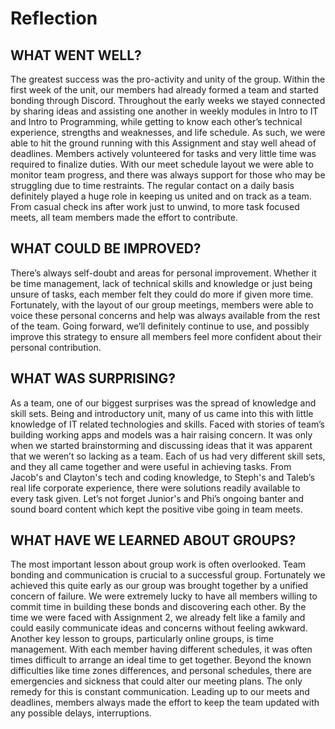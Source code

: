 # Reflection

## WHAT WENT WELL?
The greatest success was the pro-activity and unity of the group. Within the first week of the unit, our members had already formed a team and started bonding through Discord. Throughout the early weeks we stayed connected by sharing ideas and assisting one another in weekly modules in Intro to IT and Intro to Programming, while getting to know each other’s technical experience, strengths and weaknesses, and life schedule. As such, we were able to hit the ground running with this Assignment and stay well ahead of deadlines. Members actively volunteered for tasks and very little time was required to finalize duties. With our meet schedule layout we were able to monitor team progress, and there was always support for those who may be struggling due to time restraints. The regular contact on a daily basis definitely played a huge role in keeping us united and on track as a team. From casual check ins after work just to unwind, to more task focused meets, all team members made the effort to contribute.

## WHAT COULD BE IMPROVED?
There’s always self-doubt and areas for personal improvement. Whether it be time management, lack of technical skills and knowledge or just being unsure of tasks, each member felt they could do more if given more time. Fortunately, with the layout of our group meetings, members were able to voice these personal concerns and help was always available from the rest of the team. Going forward, we’ll definitely continue to use, and possibly improve this strategy to ensure all members feel more confident about their personal contribution.

## WHAT WAS SURPRISING?
As a team, one of our biggest surprises was the spread of knowledge and skill sets. Being and introductory unit, many of us came into this with little knowledge of IT related technologies and skills. 
Faced with stories of team’s building working apps and models was a hair raising concern. It was only when we started brainstorming and discussing ideas that it was apparent that we weren’t so lacking as a team. Each of us had very different skill sets, and they all came together and were useful in achieving tasks. From Jacob's and Clayton's tech and coding knowledge, to Steph's and Taleb’s real life corporate experience, there were solutions readily available to every task given. Let’s not forget Junior's and Phi’s ongoing banter and sound board content which kept the positive vibe going in team meets.

## WHAT HAVE WE LEARNED ABOUT GROUPS?
The most important lesson about group work is often overlooked. Team bonding and communication is crucial to a successful group. Fortunately we achieved this quite early as our group was brought together by a unified concern of failure. We were extremely lucky to have all members willing to commit time in building these bonds and discovering each other. By the time we were faced with Assignment 2, we already felt like a family and could easily communicate ideas and concerns without feeling awkward. Another key lesson to groups, particularly online groups, is time management. With each member having different schedules, it was often times difficult to arrange an ideal time to get together. Beyond the known difficulties like time zones differences, and personal schedules, there are emergencies and sickness that could alter our meeting plans. The only remedy for this is constant communication. Leading up to our meets and deadlines, members always made the effort to keep the team updated with any possible delays, interruptions.